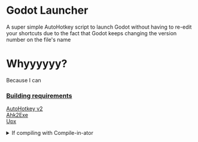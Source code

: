 # Godot Launcher
A super simple AutoHotkey script to launch Godot without having to re-edit your shortcuts due to the fact that Godot keeps changing the version number on the file's name

# Whyyyyyy?
Because I can

### <b><u>Building requirements</b></u>

[AutoHotkey v2](https://github.com/AutoHotkey/AutoHotkey/releases)
\
[Ahk2Exe](https://github.com/AutoHotkey/Ahk2Exe/releases)
\
[Upx](https://github.com/upx/upx/releases)

<details>
<summary>If compiling with Compile-in-ator</summary>

###### Use the following environment variables or you WILL encounter errors
`%AHK%` AutoHotkey

</details>
